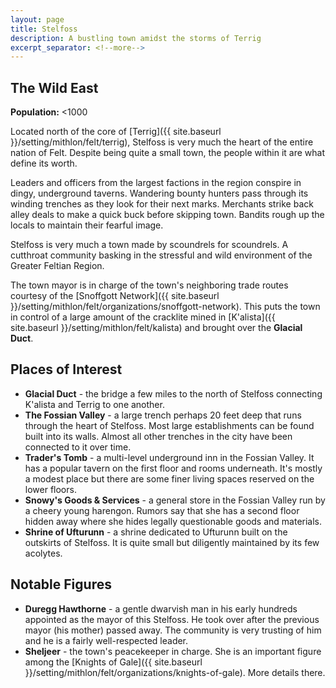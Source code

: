 ```yaml
---
layout: page
title: Stelfoss
description: A bustling town amidst the storms of Terrig
excerpt_separator: <!--more-->
---
```


## The Wild East
**Population:** <1000

Located north of the core of [Terrig]({{ site.baseurl }}/setting/mithlon/felt/terrig), Stelfoss is very much the heart of the entire nation of Felt. Despite being quite a small town, the people within it are what define its worth.

Leaders and officers from the largest factions in the region conspire in dingy, underground taverns. Wandering bounty hunters pass through its winding trenches as they look for their next marks. Merchants strike back alley deals to make a quick buck before skipping town. Bandits rough up the locals to maintain their fearful image.

<!--more-->

Stelfoss is very much a town made by scoundrels for scoundrels. A cutthroat community basking in the stressful and wild environment of the Greater Feltian Region.

The town mayor is in charge of the town's neighboring trade routes courtesy of the [Snoffgott Network]({{ site.baseurl }}/setting/mithlon/felt/organizations/snoffgott-network). This puts the town in control of a large amount of the cracklite mined in [K'alista]({{ site.baseurl }}/setting/mithlon/felt/kalista) and brought over the **Glacial Duct**.

## Places of Interest
- **Glacial Duct** - the bridge a few miles to the north of Stelfoss connecting K'alista and Terrig to one another.
- **The Fossian Valley** - a large trench perhaps 20 feet deep that runs through the heart of Stelfoss. Most large establishments can be found built into its walls. Almost all other trenches in the city have been connected to it over time.
- **Trader's Tomb** - a multi-level underground inn in the Fossian Valley. It has a popular tavern on the first floor and rooms underneath. It's mostly a modest place but there are some finer living spaces reserved on the lower floors.
- **Snowy's Goods & Services** - a general store in the Fossian Valley run by a cheery young harengon. Rumors say that she has a second floor hidden away where she hides legally questionable goods and materials.
- **Shrine of Ufturunn** - a shrine dedicated to Ufturunn built on the outskirts of Stelfoss. It is quite small but diligently maintained by its few acolytes.

## Notable Figures
- **Duregg Hawthorne** - a gentle dwarvish man in his early hundreds appointed as the mayor of this Stelfoss. He took over after the previous mayor (his mother) passed away. The community is very trusting of him and he is a fairly well-respected leader.
- **Sheljeer** - the town's peacekeeper in charge. She is an important figure among the [Knights of Gale]({{ site.baseurl }}/setting/mithlon/felt/organizations/knights-of-gale). More details there.